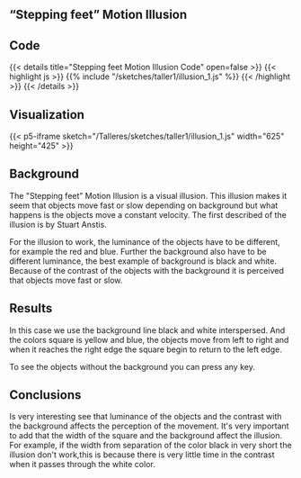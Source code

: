 ## “Stepping feet” Motion Illusion

## Code
{{< details title="Stepping feet Motion Illusion Code" open=false >}}
{{< highlight js >}}
{{% include "/sketches/taller1/illusion_1.js" %}}
{{< /highlight >}}
{{< /details >}}

## Visualization
{{< p5-iframe sketch="/Talleres/sketches/taller1/illusion_1.js" width="625" height="425" >}}

## Background
The "Stepping feet” Motion Illusion is a visual illusion. This illusion makes it seem that objects move fast or slow depending on background but what happens is the objects move a constant velocity. The first described of the illusion is by Stuart Anstis.

For the illusion to work, the luminance of the objects have to be different, for example the red and blue. Further the background
also have to be different luminance, the best example of background is black and white. Because of the contrast of the objects with the background it is perceived that objects move fast or slow.

## Results
In this case we use the background line black and white interspersed. And the colors square is yellow and blue, the objects move from left to right and when it reaches the right edge the square begin to return to the left edge. 

To see the objects without the background you can press any key.

## Conclusions
Is very interesting see that luminance of the objects and the contrast with the background affects the perception of the movement. It's very important to add that the width of the square and the background affect the illusion. For example, if the width from separation of the color black in very short the illusion don't work,this is because there is very little time in the contrast when it passes through the white color.
